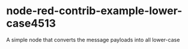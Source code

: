 # node-red-contrib-example-lower-case4513
A simple node that converts the message payloads into all lower-case
